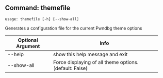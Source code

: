 ## Command: themefile ##
```
usage: themefile [-h] [--show-all]
```
Generates a configuration file for the current Pwndbg theme options  

| Optional Argument | Info |
|---------------------|------|
| --help | show this help message and exit |
| --show-all | Force displaying of all theme options. (default: False) |


